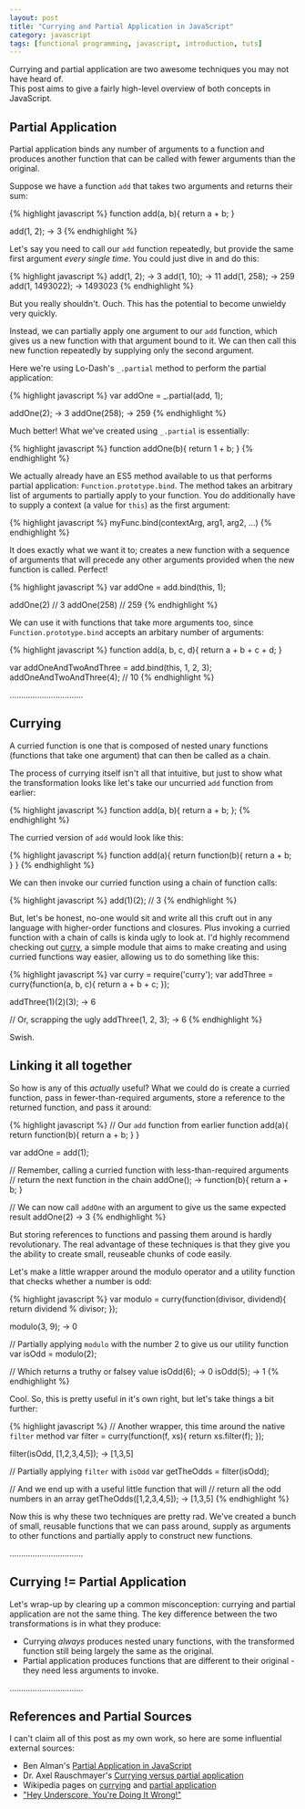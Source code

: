 ```yaml
---
layout: post
title: "Currying and Partial Application in JavaScript"
category: javascript
tags: [functional programming, javascript, introduction, tuts]
---
```


Currying and partial application are two awesome techniques you may not have heard of.  
This post aims to give a fairly high-level overview of both concepts in JavaScript. 

## Partial Application

Partial application binds any number of arguments to a function and
produces another function that can be called with fewer arguments than the original.

Suppose we have a function `add` that takes two arguments and returns their sum:

{% highlight javascript %}
function add(a, b){
  return a + b;
}

add(1, 2);
-> 3
{% endhighlight %}

Let's say you need to call our `add` function repeatedly, but provide 
the same first argument _every single time_. You could just dive in and do this:

{% highlight javascript %}
add(1, 2);
-> 3
add(1, 10);
-> 11
add(1, 258);
-> 259
add(1, 1493022);
-> 1493023
{% endhighlight %}

But you really shouldn't. Ouch. This has the potential to become unwieldy very quickly.

Instead, we can partially apply one argument to our `add` function, which gives us a new function with that argument
bound to it. We can then call this new function repeatedly by supplying only the second argument. 

Here we're using Lo-Dash's `_.partial` method to perform the partial application:

{% highlight javascript %}
var addOne = _.partial(add, 1);

addOne(2);
-> 3
addOne(258);
-> 259
{% endhighlight %}

Much better! What we've created using `_.partial` is essentially:

{% highlight javascript %}
function addOne(b){
  return 1 + b;
}
{% endhighlight %}

We actually already have an ES5 method available to us that performs partial application: `Function.prototype.bind`. The method
takes an arbitrary list of arguments to partially apply to your function. You do additionally have to supply a context (a value for `this`) as the first argument:

{% highlight javascript %}
myFunc.bind(contextArg, arg1, arg2, ...)
{% endhighlight %}

It does exactly what we want it to; creates a new function with a sequence of arguments that will precede any other 
arguments provided when the new function is called. Perfect!

{% highlight javascript %}
var addOne = add.bind(this, 1);

addOne(2) // 3
addOne(258) // 259
{% endhighlight %}

We can use it with functions that take more arguments too, since `Function.prototype.bind` accepts an arbitary number of arguments:

{% highlight javascript %}
function add(a, b, c, d){
  return a + b + c + d;
}

var addOneAndTwoAndThree = add.bind(this, 1, 2, 3);
addOneAndTwoAndThree(4); // 10
{% endhighlight %}

................................

## Currying

A curried function is one that is composed of nested unary functions (functions that take one argument) that can then be called as a chain. 

The process of currying itself isn't all that intuitive, but just to show what the transformation looks like let's take our uncurried `add` function from earlier:

{% highlight javascript %}
function add(a, b){
  return a + b;
};
{% endhighlight %}

The curried version of `add` would look like this:

{% highlight javascript %}
function add(a){
  return function(b){
    return a + b;
  }
}
{% endhighlight %}

We can then invoke our curried function using a chain of function calls:

{% highlight javascript %}
add(1)(2); // 3
{% endhighlight %}

But, let's be honest, no-one would sit and write all this cruft out in any language with higher-order functions and closures. Plus invoking a curried function
with a chain of calls is kinda ugly to look at. I'd highly recommend checking out [curry](https://github.com/dominictarr/curry), 
a simple module that aims to make creating and using curried functions way easier, allowing us to do something like this:

{% highlight javascript %}
var curry = require('curry');
var addThree = curry(function(a, b, c){
  return a + b + c;
});

addThree(1)(2)(3);
-> 6

// Or, scrapping the ugly
addThree(1, 2, 3);
-> 6
{% endhighlight %}

Swish.

## Linking it all together

So how is any of this _actually_ useful? What we could do is create a curried function, pass in fewer-than-required arguments, 
store a reference to the returned function, and pass it around:

{% highlight javascript %}
// Our `add` function from earlier
function add(a){
  return function(b){
    return a + b;
  }
}

var addOne = add(1);

// Remember, calling a curried function with less-than-required arguments 
// return the next function in the chain
addOne();
-> function(b){
     return a + b;
   }

// We can now call `addOne` with an argument to give us the same expected result
addOne(2)
-> 3
{% endhighlight %}

But storing references to functions and passing them around is hardly revolutionary. 
The real advantage of these techniques is that they give you the ability to create small, reuseable chunks of code easily.

Let's make a little wrapper around the modulo operator and a utility function that checks whether a number is odd:

{% highlight javascript %}
var modulo = curry(function(divisor, dividend){
  return dividend % divisor;
});

modulo(3, 9);
-> 0

// Partially applying `modulo` with the number 2 to give us our utility function
var isOdd = modulo(2);

// Which returns a truthy or falsey value
isOdd(6);
-> 0
isOdd(5);
-> 1
{% endhighlight %}

Cool. So, this is pretty useful in it's own right, but let's take things a bit further:

{% highlight javascript %}
// Another wrapper, this time around the native `filter` method
var filter = curry(function(f, xs){
  return xs.filter(f);
});

filter(isOdd, [1,2,3,4,5]);
-> [1,3,5]

// Partially applying `filter` with `isOdd`
var getTheOdds = filter(isOdd);

// And we end up with a useful little function that will 
// return all the odd numbers in an array
getTheOdds([1,2,3,4,5]);
-> [1,3,5]
{% endhighlight %}

Now this is why these two techniques are pretty rad. We've created a bunch of small, reusable functions that we can pass around, 
supply as arguments to other functions and partially apply to construct new functions. 

................................

## Currying != Partial Application

Let's wrap-up by clearing up a common misconception: currying and partial application are not the same thing. The key difference between the two 
transformations is in what they produce:

* Currying _always_ produces nested unary functions, with the transformed function still 
being largely the same as the original. 
* Partial application produces functions that are different 
to their original - they need less arguments to invoke.

................................

## References and Partial Sources

I can't claim all of this post as my own work, so here are some influential external sources:

* Ben Alman's [Partial Application in JavaScript](http://benalman.com/news/2012/09/partial-application-in-javascript/)
* Dr. Axel Rauschmayer's [Currying versus partial application](http://www.2ality.com/2011/09/currying-vs-part-eval.html)
* Wikipedia pages on [currying](http://en.wikipedia.org/wiki/Currying) and [partial application](http://en.wikipedia.org/wiki/Partial_application)
* ["Hey Underscore, You're Doing It Wrong!"](https://www.youtube.com/watch?v=m3svKOdZijA)
